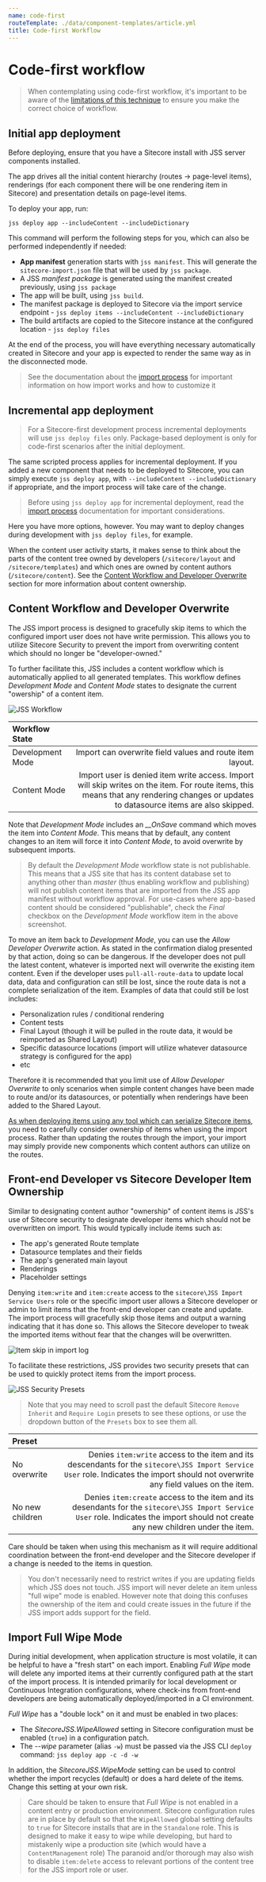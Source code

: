 ```yaml
---
name: code-first
routeTemplate: ./data/component-templates/article.yml
title: Code-first Workflow
---
```


# Code-first workflow

> When contemplating using code-first workflow, it's important to be aware of the [limitations of this technique](/docs/techniques/working-disconnected/import-process) to ensure you make the correct choice of workflow.

## Initial app deployment

Before deploying, ensure that you have a Sitecore install with JSS server components installed.

The app drives all the initial content hierarchy (routes -> page-level items), renderings (for each component there will be one rendering item in Sitecore) and presentation details on page-level items.

To deploy your app, run:

```
jss deploy app --includeContent --includeDictionary
```

This command will perform the following steps for you, which can also be performed independently if needed:

* **App manifest** generation starts with `jss manifest`. This will generate the `sitecore-import.json` file that will be used by `jss package`.
* A JSS _manifest package_ is generated using the manifest created previously, using `jss package`
* The app will be built, using `jss build`.
* The manifest package is deployed to Sitecore via the import service endpoint - `jss deploy items --includeContent --includeDictionary`
* The build artifacts are copied to the Sitecore instance at the configured location - `jss deploy files`

At the end of the process, you will have everything necessary automatically created in Sitecore and your app is expected to render the same way as in the disconnected mode.

> See the documentation about the [import process](/docs/techniques/working-disconnected/import-process) for important information on how import works and how to customize it

## Incremental app deployment

> For a Sitecore-first development process incremental deployments will use `jss deploy files` only. Package-based deployment is only for code-first scenarios after the initial deployment.

The same scripted process applies for incremental deployment. If you added a new component that needs to be deployed to Sitecore, you can simply execute `jss deploy app`, with `--includeContent --includeDictionary` if appropriate, and the import process will take care of the change.

> Before using `jss deploy app` for incremental deployment, read the [import process](/docs/techniques/working-disconnected/import-process) documentation for important considerations.

Here you have more options, however. You may want to deploy changes during development with `jss deploy files`, for example.

When the content user activity starts, it makes sense to think about the parts of the content tree owned by developers (`/sitecore/layout` and `/sitecore/templates`) and which ones are owned by content authors (`/sitecore/content`). See the [Content Workflow and Developer Overwrite](#content-workflow-and-developer-overwrite) section for more information about content ownership.

## Content Workflow and Developer Overwrite

The JSS import process is designed to gracefully skip items to which the configured import user does not have write permission. This allows you to utilize Sitecore Security to prevent the import from overwriting content which should no longer be "developer-owned."

To further facilitate this, JSS includes a content workflow which is automatically applied to all generated templates. This workflow defines *Development Mode* and *Content Mode* states to designate the current "owership" of a content item.

![JSS Workflow](/assets/img/jss-workflow.png "JSS Workflow")

| Workflow State     |         |
|:-------------------|--------:|
| Development Mode   | Import can overwrite field values and route item layout.  |
| Content Mode       | Import user is denied item write access. Import will skip writes on the item. For route items, this means that any rendering changes or updates to datasource items are also skipped. |

Note that *Development Mode* includes an *__OnSave* command which moves the item into *Content Mode*. This means that by default, any content changes to an item will force it into *Content Mode*, to avoid overwrite by subsequent imports.

> By default the *Development Mode* workflow state is not publishable. This means that a JSS site that has its content database set to anything other than _master_ (thus enabling workflow and publishing) will not publish content items that are imported from the JSS app manifest without workflow approval. For use-cases where app-based content should be considered "publishable", check the *Final* checkbox on the *Development Mode* workflow item in the above screenshot.

To move an item back to *Development Mode*, you can use the *Allow Developer Overwrite* action. As stated in the confirmation dialog presented by that action, doing so can be dangerous. If the developer does not pull the latest content, whatever is imported next will overwrite the existing item content. Even if the developer uses `pull-all-route-data` to update local data, data and configuration can still be lost, since the route data is not a complete serialization of the item. Examples of data that could still be lost includes:

* Personalization rules / conditional rendering
* Content tests
* Final Layout (though it will be pulled in the route data, it would be reimported as Shared Layout)
* Specific datasource locations (import will utilize whatever datasource strategy is configured for the app)
* etc

Therefore it is recommended that you limit use of *Allow Developer Overwrite* to only scenarios when simple content changes have been made to route and/or its datasources, or potentially when renderings have been added to the Shared Layout.

[As when deploying items using any tool which can serialize Sitecore items](https://sitecore.stackexchange.com/a/1046), you need to carefully consider ownership of items when using the import process. Rather than updating the routes through the import, your import may simply provide new components which content authors can utilize on the routes.

## Front-end Developer vs Sitecore Developer Item Ownership

Similar to designating content author "ownership" of content items is JSS's use of Sitecore security to designate developer items which should not be overwritten on import. This would typically include items such as:

* The app's generated Route template
* Datasource templates and their fields
* The app's generated main layout
* Renderings
* Placeholder settings

Denying `item:write` and `item:create` access to the `sitecore\JSS Import Service Users` role or the specific import user allows a Sitecore developer or admin to limit items that the front-end developer can create and update. The import process will gracefully skip those items and output a warning indicating that it has done so. This allows the Sitecore developer to tweak the imported items without fear that the changes will be overwritten. 

![Item skip in import log](/assets/img/security-item-skip.png "Item skip in import log")

To facilitate these restrictions, JSS provides two security presets that can be used to quickly protect items from the import process.

![JSS Security Presets](/assets/img/security-presets.png "Security presets")

>Note that you may need to scroll past the default Sitecore `Remove Inherit` and `Require Login` presets to see these options, or use the dropdown button of the `Presets` box to see them all.

| Preset             |         |
|:-------------------|--------:|
| No overwrite       |Denies `item:write` access to the item and its descendants for the `sitecore\JSS Import Service User` role. Indicates the import should not overwrite any field values on the item.  |
| No new children    |Denies `item:create` access to the item and its desendants for the `sitecore\JSS Import Service User` role. Indicates the import should not create any new children under the item. |

Care should be taken when using this mechanism as it will require additional coordination between the front-end developer and the Sitecore developer if a change is needed to the items in question.

> You don't necessarily need to restrict writes if you are updating fields which JSS does not touch. JSS import will never delete an item unless "full wipe" mode is enabled. However note that doing this confuses the ownership of the item and could create issues in the future if the JSS import adds support for the field.

## Import Full Wipe Mode

During initial development, when application structure is most volatile, it can be helpful to have a "fresh start" on each import. Enabling _Full Wipe_ mode will delete any imported items at their currently configured path at the start of the import process. It is intended primarily for local development or Continuous Integration configurations, where check-ins from front-end developers are being automatically deployed/imported in a CI environment.

_Full Wipe_ has a "double lock" on it and must be enabled in two places:
* The _SitecoreJSS.WipeAllowed_ setting in Sitecore configuration must be enabled (`true`) in a configuration patch.
* The _--wipe_ parameter (alias `-w`) must be passed via the JSS CLI `deploy` command: `jss deploy app -c -d -w`

In addition, the _SitecoreJSS.WipeMode_ setting can be used to control whether the import recycles (default) or does a hard delete of the items. Change this setting at your own risk.

> Care should be taken to ensure that _Full Wipe_ is not enabled in a content entry or production environment. Sitecore configuration rules are in place by default so that the `WipeAllowed` global setting defaults to `true` for Sitecore installs that are in the `Standalone` role. This is designed to make it easy to wipe while developing, but hard to mistakenly wipe a production site (which would have a `ContentManagement` role)  The paranoid and/or thorough may also wish to disable `item:delete` access to relevant portions of the content tree for the JSS import role or user.